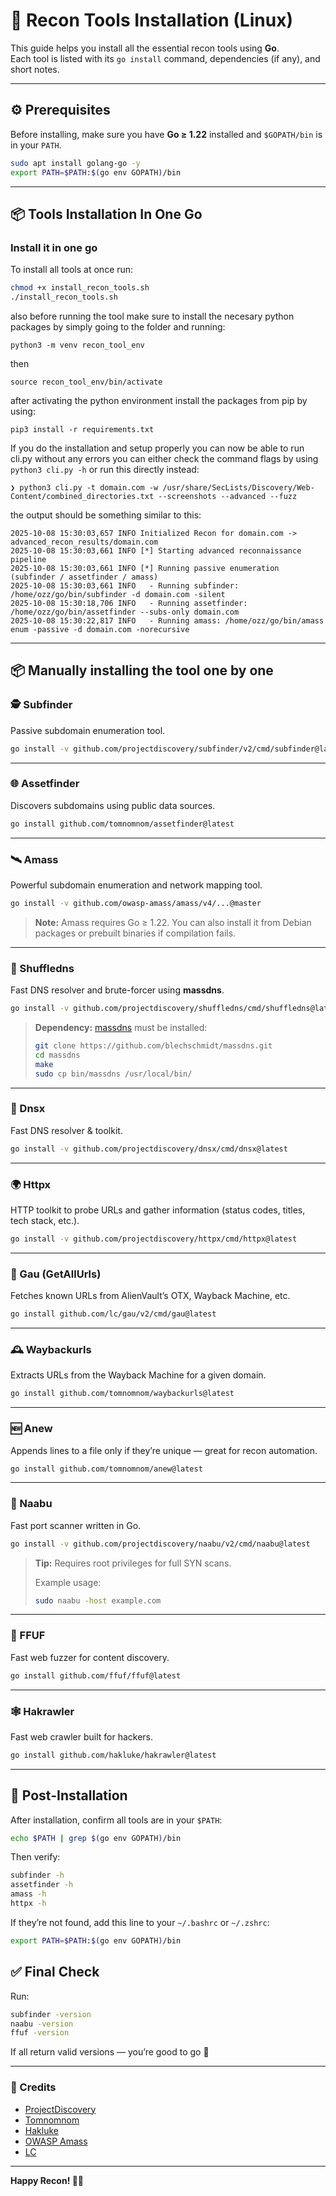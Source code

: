# 🧠 Recon Tools Installation (Linux)

This guide helps you install all the essential recon tools using **Go**.  
Each tool is listed with its `go install` command, dependencies (if any), and short notes.

---

## ⚙️ Prerequisites

Before installing, make sure you have **Go ≥ 1.22** installed and `$GOPATH/bin` is in your `PATH`.

```bash
sudo apt install golang-go -y
export PATH=$PATH:$(go env GOPATH)/bin
````

---

## 📦 Tools Installation In One Go

### Install it in one go
To install all tools at once run:

```bash
chmod +x install_recon_tools.sh
./install_recon_tools.sh
```
also before running the tool make sure to install the necesary python packages by simply going to the folder and running:
```
python3 -m venv recon_tool_env
```
then
```
source recon_tool_env/bin/activate
```
after activating the python environment install the packages from pip by using:
```
pip3 install -r requirements.txt
```

If you do the installation and setup properly you can now be able to run cli.py without any errors you can either check the command flags by using `python3 cli.py -h` or run this directly instead:
```
❯ python3 cli.py -t domain.com -w /usr/share/SecLists/Discovery/Web-Content/combined_directories.txt --screenshots --advanced --fuzz
```
the output should be something similar to this:
```
2025-10-08 15:30:03,657 INFO Initialized Recon for domain.com -> advanced_recon_results/domain.com
2025-10-08 15:30:03,661 INFO [*] Starting advanced reconnaissance pipeline
2025-10-08 15:30:03,661 INFO [*] Running passive enumeration (subfinder / assetfinder / amass)
2025-10-08 15:30:03,661 INFO   - Running subfinder: /home/ozz/go/bin/subfinder -d domain.com -silent
2025-10-08 15:30:18,706 INFO   - Running assetfinder: /home/ozz/go/bin/assetfinder --subs-only domain.com
2025-10-08 15:30:22,817 INFO   - Running amass: /home/ozz/go/bin/amass enum -passive -d domain.com -norecursive
```
---
## 📦 Manually installing the tool one by one

### 🕵️ Subfinder

Passive subdomain enumeration tool.

```bash
go install -v github.com/projectdiscovery/subfinder/v2/cmd/subfinder@latest
```

---

### 🌐 Assetfinder

Discovers subdomains using public data sources.

```bash
go install github.com/tomnomnom/assetfinder@latest
```

---

### 🛰️ Amass

Powerful subdomain enumeration and network mapping tool.

```bash
go install -v github.com/owasp-amass/amass/v4/...@master
```

> **Note:** Amass requires Go ≥ 1.22.
> You can also install it from Debian packages or prebuilt binaries if compilation fails.

---

### 🔀 Shuffledns

Fast DNS resolver and brute-forcer using **massdns**.

```bash
go install -v github.com/projectdiscovery/shuffledns/cmd/shuffledns@latest
```

> **Dependency:** [massdns](https://github.com/blechschmidt/massdns) must be installed:
>
> ```bash
> git clone https://github.com/blechschmidt/massdns.git
> cd massdns
> make
> sudo cp bin/massdns /usr/local/bin/
> ```

---

### 🧩 Dnsx

Fast DNS resolver & toolkit.

```bash
go install -v github.com/projectdiscovery/dnsx/cmd/dnsx@latest
```

---

### 🌍 Httpx

HTTP toolkit to probe URLs and gather information (status codes, titles, tech stack, etc.).

```bash
go install -v github.com/projectdiscovery/httpx/cmd/httpx@latest
```

---

### 📜 Gau (GetAllUrls)

Fetches known URLs from AlienVault’s OTX, Wayback Machine, etc.

```bash
go install github.com/lc/gau/v2/cmd/gau@latest
```

---

### 🕰️ Waybackurls

Extracts URLs from the Wayback Machine for a given domain.

```bash
go install github.com/tomnomnom/waybackurls@latest
```

---

### 🆕 Anew

Appends lines to a file only if they’re unique — great for recon automation.

```bash
go install github.com/tomnomnom/anew@latest
```

---

### 🚀 Naabu

Fast port scanner written in Go.

```bash
go install -v github.com/projectdiscovery/naabu/v2/cmd/naabu@latest
```

> **Tip:** Requires root privileges for full SYN scans.
>
> Example usage:
>
> ```bash
> sudo naabu -host example.com
> ```

---

### 🧨 FFUF

Fast web fuzzer for content discovery.

```bash
go install github.com/ffuf/ffuf@latest
```

---

### 🕸️ Hakrawler

Fast web crawler built for hackers.

```bash
go install github.com/hakluke/hakrawler@latest
```

---

## 🧰 Post-Installation

After installation, confirm all tools are in your `$PATH`:

```bash
echo $PATH | grep $(go env GOPATH)/bin
```

Then verify:

```bash
subfinder -h
assetfinder -h
amass -h
httpx -h
```

If they’re not found, add this line to your `~/.bashrc` or `~/.zshrc`:

```bash
export PATH=$PATH:$(go env GOPATH)/bin
```


## ✅ Final Check

Run:

```bash
subfinder -version
naabu -version
ffuf -version
```

If all return valid versions — you’re good to go 🎯

---

### 🧾 Credits

* [ProjectDiscovery](https://github.com/projectdiscovery)
* [Tomnomnom](https://github.com/tomnomnom)
* [Hakluke](https://github.com/hakluke)
* [OWASP Amass](https://github.com/OWASP/Amass)
* [LC](https://github.com/lc/gau)

---

**Happy Recon! 🕵️‍♂️**

```
